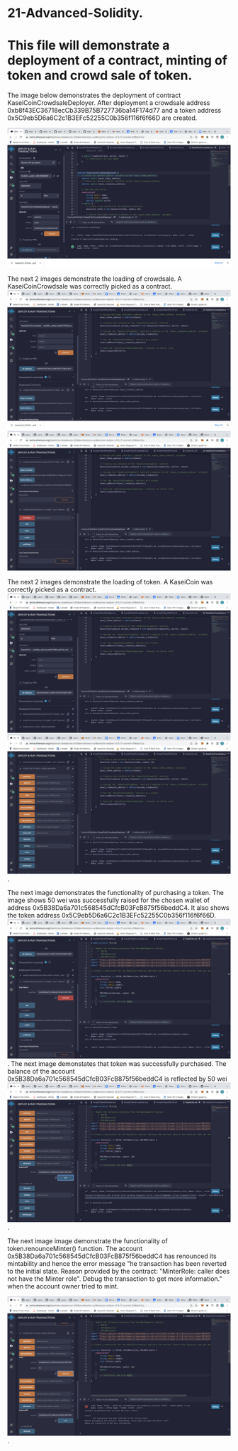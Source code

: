 # 21-Advanced-Solidity. 
# This file will demonstrate a deployment of a contract, minting of token and crowd sale of token.

The image below demonstrates the deployment of contract KaseiCoinCrowdsaleDeployer. After deployment a crowdsale address 0xb8f43EC36718ecCb339B75B727736ba14F174d77 and a token address 0x5C9eb5D6a6C2c1B3EFc52255C0b356f116f6f66D are created.

![alt text](https://github.com/kcctudo/21-Advanced-Solidity/blob/main/deployed_contract.png)

The next 2 images demonstrate the loading of crowdsale.  A KaseiCoinCrowdsale was correctly picked as a contract.
![alt text](https://github.com/kcctudo/21-Advanced-Solidity/blob/main/load_crowdsale.png)
![alt text](https://github.com/kcctudo/21-Advanced-Solidity/blob/main/load_crowdsale2.png)

The next 2 images demonstrate the loading of token.  A KaseiCoin was correctly picked as a contract.
![alt text](https://github.com/kcctudo/21-Advanced-Solidity/blob/main/load_token.png)
![alt text](https://github.com/kcctudo/21-Advanced-Solidity/blob/main/load_token2.png). 

The next image demonstrates the functionality of purchasing a token.  The image shows 50 wei was successfully raised for the chosen wallet of address 0x5B38Da6a701c568545dCfcB03FcB875f56beddC4.  It also shows the token address 0x5C9eb5D6a6C2c1B3EFc52255C0b356f116f6f66D. 
![alt text](https://github.com/kcctudo/21-Advanced-Solidity/blob/main/purchase_token.png). 
The next image demonstates that token was successfully purchased.  The balance of the account 0x5B38Da6a701c568545dCfcB03FcB875f56beddC4 is reflected by 50 wei
![alt text](https://github.com/kcctudo/21-Advanced-Solidity/blob/main/balance_token.png). 

The next image image demonstrate the functionality of token.renounceMinter() function.  The account 0x5B38Da6a701c568545dCfcB03FcB875f56beddC4 has renounced its mintability and hence the error message "he transaction has been reverted to the initial state.
Reason provided by the contract: "MinterRole: caller does not have the Minter role".
Debug the transaction to get more information." when the account owner tried to mint. 

![alt text](https://github.com/kcctudo/21-Advanced-Solidity/blob/main/renounce.png).
